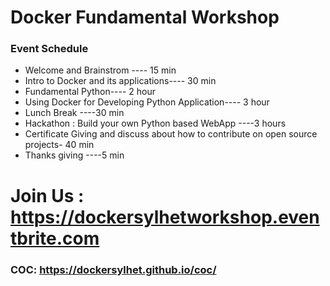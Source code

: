 # Docker Fundamental Workshop
### Event Schedule

- Welcome and Brainstrom ---- 15 min
- Intro to Docker and its applications---- 30 min
- Fundamental Python---- 2 hour
- Using Docker for Developing Python Application---- 3 hour
- Lunch Break ----30 min
- Hackathon : Build your own Python based WebApp ----3 hours
- Certificate Giving and  discuss about how to contribute on open source projects- 40 min
- Thanks giving ----5 min


# Join Us : https://dockersylhetworkshop.eventbrite.com
### COC: https://dockersylhet.github.io/coc/



